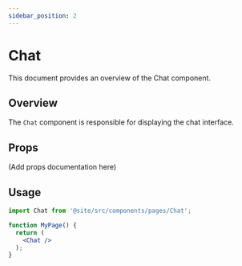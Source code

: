 ```yaml
---
sidebar_position: 2
---
```


# Chat

This document provides an overview of the Chat component.

## Overview

The `Chat` component is responsible for displaying the chat interface.

## Props

(Add props documentation here)

## Usage

```jsx
import Chat from '@site/src/components/pages/Chat';

function MyPage() {
  return (
    <Chat />
  );
}
```
